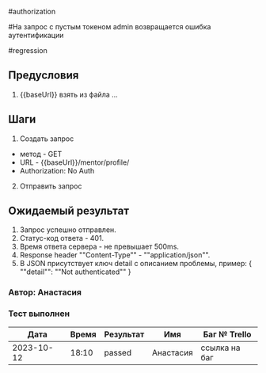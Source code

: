 #authorization

#На запрос с пустым токеном admin возвращается ошибка аутентификации

#regression

## Предусловия
1. {{baseUrl}} взять из файла ...

## Шаги
1. Создать запрос
- метод - GET
- URL - {{baseUrl}}/mentor/profile/
- Authorization: No Auth

2. Отправить запрос

## Ожидаемый результат
1) Запрос успешно отправлен.
2) Статус-код ответа - 401.
3) Время ответа сервера - не превышает 500ms.
4) Response header ""Content-Type"" - ""application/json"".
5) В JSON присутствует ключ detail с описанием проблемы, пример:
{
    ""detail"": ""Not authenticated""
}

### Автор: Анастасия

### Тест выполнен
|     Дата    | Время | Результат   |   Имя  | Баг № Trello|
|     ---     |  ---  |    ---      |   ---  |      ---    |
|  2023-10-12 | 18:10 |passed| Анастасия    |ссылка на баг|